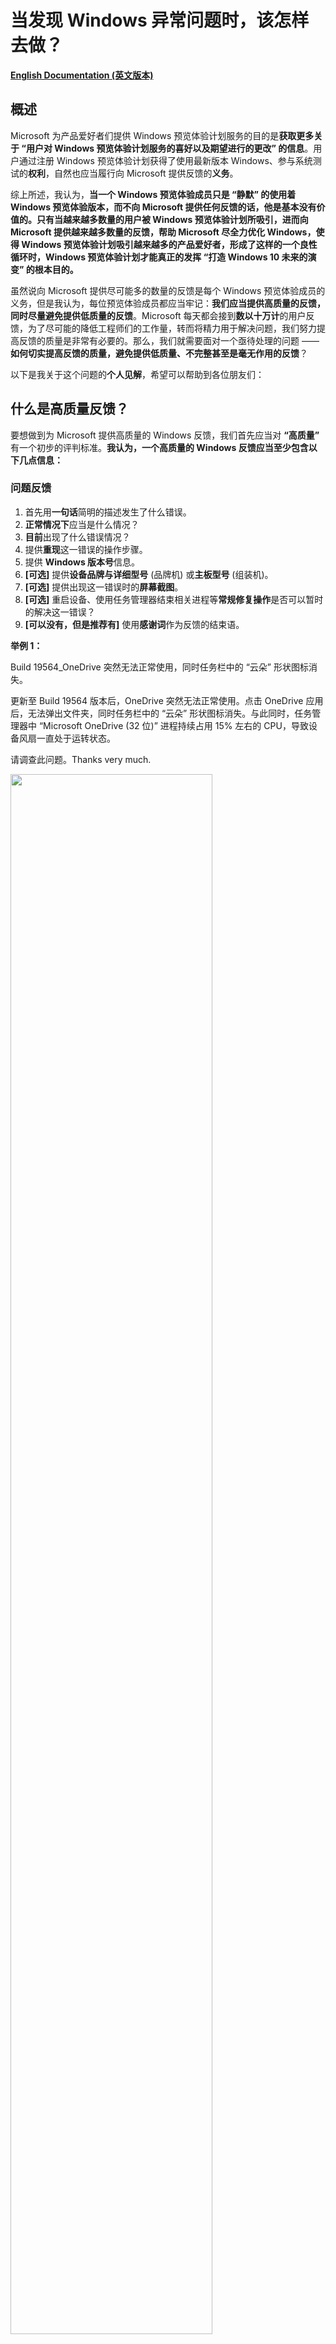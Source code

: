 # 当发现 Windows 异常问题时，该怎样去做？

[**English Documentation (英文版本)**](https://github.com/Lingggao/Microsoft-Insider-Program/tree/master/Microsoft%20Windows%20Insider%20Program/What%20should%20we%20do%20when%20find%20a%20Windows%20issue)

## 概述

Microsoft 为产品爱好者们提供 Windows 预览体验计划服务的目的是**获取更多关于 “用户对 Windows 预览体验计划服务的喜好以及期望进行的更改” 的信息**。用户通过注册 Windows 预览体验计划获得了使用最新版本 Windows、参与系统测试的**权利**，自然也应当履行向 Microsoft 提供反馈的**义务**。

综上所述，我认为，**当一个 Windows 预览体验成员只是 “静默” 的使用着 Windows 预览体验版本，而不向 Microsoft 提供任何反馈的话，他是基本没有价值的。只有当越来越多数量的用户被 Windows 预览体验计划所吸引，进而向 Microsoft 提供越来越多数量的反馈，帮助 Microsoft 尽全力优化 Windows，使得 Windows 预览体验计划吸引越来越多的产品爱好者，形成了这样的一个良性循环时，Windows 预览体验计划才能真正的发挥 “打造 Windows 10 未来的演变” 的根本目的。**

虽然说向 Microsoft 提供尽可能多的数量的反馈是每个 Windows 预览体验成员的义务，但是我认为，每位预览体验成员都应当牢记：**我们应当提供高质量的反馈，同时尽量避免提供低质量的反馈**。Microsoft 每天都会接到**数以十万计**的用户反馈，为了尽可能的降低工程师们的工作量，转而将精力用于解决问题，我们努力提高反馈的质量是非常有必要的。那么，我们就需要面对一个亟待处理的问题 —— **如何切实提高反馈的质量，避免提供低质量、不完整甚至是毫无作用的反馈**？

以下是我关于这个问题的**个人见解**，希望可以帮助到各位朋友们：

## 什么是高质量反馈？

要想做到为 Microsoft 提供高质量的 Windows 反馈，我们首先应当对 **“高质量”** 有一个初步的评判标准。**我认为，一个高质量的 Windows 反馈应当至少包含以下几点信息：**

### 问题反馈
1. 首先用**一句话**简明的描述发生了什么错误。
2. **正常情况下**应当是什么情况？
3. **目前**出现了什么错误情况？
4. 提供**重现**这一错误的操作步骤。
5. 提供 **Windows 版本号**信息。
6. **[可选]** 提供**设备品牌与详细型号** (品牌机) 或**主板型号** (组装机)。
7. **[可选]** 提供出现这一错误时的**屏幕截图**。
8. **[可选]** 重启设备、使用任务管理器结束相关进程等**常规修复操作**是否可以暂时的解决这一错误？
9. **[可以没有，但是推荐有]** 使用**感谢词**作为反馈的结束语。

**举例 1：**  

Build 19564_OneDrive 突然无法正常使用，同时任务栏中的 “云朵” 形状图标消失。

更新至 Build 19564 版本后，OneDrive 突然无法正常使用。点击 OneDrive 应用后，无法弹出文件夹，同时任务栏中的 “云朵” 形状图标消失。与此同时，任务管理器中 “Microsoft OneDrive (32 位)” 进程持续占用 15% 左右的 CPU，导致设备风扇一直处于运转状态。

请调查此问题。Thanks very much.

<img src="https://github.com/Lingggao/Microsoft-Insider-Program/blob/master/Microsoft%20Windows%20Insider%20Program/What%20should%20we%20do%20when%20find%20a%20Windows%20issue/Feedback.png?raw=true" width = "80%" />

> 这个例子选自于我个人提交的 Windows 反馈。

**举例 2：**

Build 19559_按 “Windows 徽标键+V” 快捷键启动 “剪贴板历史记录” 并将其关闭后，无法继续输入文字。

在 Build 19559 版本中，按下 “Windows 徽标键+V” 快捷键启动 “剪贴板历史记录” 后，如果不粘贴任何内容并直接将其关闭，将无法继续使用键盘输入文字。重启设备可以暂时解决这一问题。

请调查此问题。Thanks very much.

<img src="https://github.com/Lingggao/Microsoft-Insider-Program/blob/master/Microsoft%20Windows%20Insider%20Program/What%20should%20we%20do%20when%20find%20a%20Windows%20issue/Feedback_2.png?raw=true" width = "80%" />

> 这个例子同样选自于我个人提交的 Windows 反馈。

### 建议反馈
1. 首先用**一句话**简明的描述需要提交的建议。
2. **目前**是什么情况？(对什么现象不满意？)
3. 您**希望发生**什么情况？(希望 Microsoft 作出哪些改进？)
4. 提供针对此建议似乎可行的**解决方案**，以供 Microsoft 在处理时进行参考。
5. [**可选**] 提供有关此建议的**屏幕截图**。
6. **[可以没有，但是推荐有]** 使用**感谢词**作为反馈的结束语。

**举例 1：**

希望反馈中心添加 “重新选择反馈类别” 的功能。

在目前，如果用户在反馈中心中添加反馈时选择了错误的类别，在提交完毕后是没有办法修改的。希望反馈中心添加 “重新选择反馈类别” 的功能，如果用户选择了错误的类别，可以重新进行修改，以免负责此类别的 Microsoft 工程师无法接收到用户提交的反馈。

希望 Microsoft 考虑此建议。Thanks very much.

<img src="https://github.com/Lingggao/Microsoft-Insider-Program/blob/master/Microsoft%20Windows%20Insider%20Program/What%20should%20we%20do%20when%20find%20a%20Windows%20issue/Feedback_3.png?raw=true" width = "80%" />

> 这个例子选自于我个人提交的 Windows 反馈。

## 如何决定是否应当提交反馈？

在上面的文章中，我们提到 Microsoft 每天都会接到数以十万计的用户反馈。为了尽可能的降低工程师们的工作量，同时更进一步的提高我们编写反馈的质量，我认为，**我们不应当在发现一个问题 (想出一个建议) 时立即提交反馈，也不应当每发现一个问题 (想出一个建议) 就提交一次反馈，而是要进行进一步的调查与分析，仔细研究 “是否应当提交反馈” 以及 “如何提交更加详细的反馈” 这两个问题**。

那么，我们首先研究第一个问题 —— **如何决定是否应当提交反馈？**

既然有这个问题，可以说明**一定有某些 Windows 问题或建议是不应当向 Microsoft 提交反馈的**。我们只要确定了哪些反馈是不应当提交的，那么剩下的反馈就全部都是需要尽快提交的了。什么是 **“不应当提交反馈”** 的问题？我认为，**有关以下两种 Windows 问题，是不应当向 Microsoft 提交反馈的**：

### 1. 不要提交 “已经有 Windows 预览体验成员提交过” 的问题或建议。

Windows 预览体验计划荟聚世界各地的数百万人，共同打造 Windows 10 未来的演变。我认为，**每位预览体验成员所发现的问题与想出的建议，有很大概率也会被其他的成员所发现与想出。因此，每位预览体验成员都不应当简单的认定自己是某个反馈的 “第一作者”**。根据 Microsoft 官方文档所述，Windows 预览体验计划团队不鼓励成员提交 “过去已经有用户提交过的反馈”。因此，**我们在发现问题或想出建议时，应当首先通过反馈中心进行搜索，确认一下是否已有相似反馈。如果已有相似反馈的话，我们应当放弃提交此反馈，转而选择使用 “投赞成票”、“添加类似反馈”、“撰写评论” 等功能来向 Microsoft 提交个人见解**。

*在记录新反馈之前，请检查其他人是否已请求或报告了相似的反馈。如果您发现有类似的问题或建议，请“点赞”并添加评论以使现有信息更清晰，或添加要查看的方案。如果您未在 “反馈中心” 发现与您的反馈类似的问题或建议，请单击 “反馈中心” 搜索栏旁边的 “+ 添加新反馈” 来添加新反馈*。

> 摘自 Windows 预览体验计划官方文档。

### 2. 不要提交 “仅适用于已经停止支持的 Windows 版本” 的问题或建议。

**现代生命周期策略**涵盖连续提供服务和支持的产品和服务。在此策略下，如果满足以下条件，产品或服务将持续获得支持：

1. 客户必须按照对产品或服务发布的服务和系统要求保持最新。
2. 若要使用产品或服务，客户必须获得授权。
3. Microsoft 当前必须为产品或服务提供支持。

Windows 10 系统也受到**现代生命周期策略**的约束。Microsoft 会在每年的 3 月和 9 月各发布一次 Windows 10 功能更新，**对于家庭版与专业版系统用户，支持周期截止至功能更新发布日期起 18 个月**。如果用户未在此日期内将系统版本更新至下一次功能更新的话，则 Windows 就会处于 **“已经停止支持”** 的状态。

例如：Windows 10 1809 版本于 **2018 年 11 月 13 日**发布，将会于 18 个月后的 **2020 年 5 月 12 日**停止支持。如果用户未能在 **2020 年 5 月 12 日**前将 Windows 更新至较新的 **1903** 或 **1909** 版本的话，则此时系统即处于 **“已经停止支持”** 的状态。

某个 Windows 版本在停止支持之后，Microsoft 不会再继续为此版本系统提供后续的产品或服务。也就是说，**即使已停止支持的 Windows 系统版本中仍然存在着问题，或者用户希望提出针对此版本 Windows 的功能建议，Microsoft 也大概率不会针对这些反馈进行任何的改进或修复**。因此，提交 “仅适用于已经停止支持的 Windows 版本” 的问题或建议是基本没有价值的。

综上所述，我认为，**每名 Windows 预览体验成员都应当做到每周检查一次 Windows 更新，并在检查到新版本系统后尽快执行下载与安装操作。如果确实无法做到每周检查一次更新的话，也应当至少每个月检查一次**。坚决不应当出现数月乃至一年以上未检查过一次 Windows 更新，最后导致系统直接进入停止支持状态的情况。

<img src="https://github.com/Lingggao/Microsoft-Insider-Program/blob/master/Microsoft%20Windows%20Insider%20Program/What%20should%20we%20do%20when%20find%20a%20Windows%20issue/Windows%20lifecycle.png?raw=true" width = "80%" />

### 3. 如果确实无法确认是否应当提交反馈的话，则一律提交。

## 如何获得有关 Windows 问题更详细的信息？

如果您一路看到了这里，还依旧没有关闭这个文档的话，说明您似乎可以忍受我惨不忍睹的写作风格，我由衷的向您表示感谢与敬佩。在本文档的上一部分，我们讨论了有关 **“如何决定是否应当提交反馈”** 的问题，那么接下来，我们要解决第二个问题 —— **如何提交更加详细的 Windows 问题反馈？**

各位 Windows 预览体验成员朋友们一定非常清楚，**我们在向 Microsoft 提交的反馈中添加了越多的详细信息，对问题的调查与处理工作就越有帮助**，这是理所应当的。既然我们已经决定向 Microsoft 提交反馈，不如就在这一基础之上对问题进行更加细致的研究，争取让这个反馈对工程师解决问题起到最大化的帮助。

下方是我个人总结的 **“发现 Windows 问题时的通用调查研究流程”**，经过了长时间的研究与测试，确认此流程确实可以有效的帮助用户**获得有关 Windows 问题更详细的信息**。在此分享给各位预览体验成员们，希望可以帮助到大家。

## 发现 Windows 问题时的通用调查研究流程

<img src="https://github.com/Lingggao/Microsoft-Insider-Program/blob/master/Microsoft%20Windows%20Insider%20Program/What%20should%20we%20do%20when%20find%20a%20Windows%20issue/General%20Investigation%20and%20Research%20Process.png?raw=true" width = "80%" />

> 点击 [此处](https://www.processon.com/view/link/5e6089cae4b03ecc75214492) 前往 ProcessOn 查看完整流程图。  
> 注：此流程图是我在前一段时间绘制的，内容比下方的文字流程要少，请以下方的文字说明为准。  

### 1. 发现问题

如果我们想要提交一个 Windows 问题反馈，首先要做的自然是发现一个 Windows 问题。我认为，**我们作为 Windows 预览体验成员，不仅要在自己使用 Windows 10 设备的过程中发现问题，还要在日常生活中主动的在社交媒体中 (例如知乎、微博、贴吧等) 探寻其他的 Windows 用户所发现并提供的问题。即使用户们使用的是充满了垃圾词汇的语言，我们也要理解并重视用户提供的任何线索**。

### 2. 记录至 Microsoft To Do 应用中

一旦我们发现 (或在社交媒体中探寻到) 了任何的 Windows 问题，我们首先要做的应当就是**记录**。根据我的个人经验，当我们 **“突然”** 发现某个问题时，如果不尽快将其加以记录，有较大的概率会在很短的时间内将其忘记。我认为，**将突然出现的灵感或发现记录至待办清单中可以有效的避免遗忘，同时可以在一定程度上避免 “拖延症” 的出现**。

> 推荐使用 “Microsoft To Do” 作为首选的待办清单应用，To Do，让你从工作到娱乐都保持专注。  
> 点击 [此处](https://todo.microsoft.com/tasks/) 以了解有关 Microsoft To Do 应用的详细信息。

**如果是在社交媒体中探寻到的 Windows 问题线索，则应当依次执行下方的 “第 1 次测试” 与 “第 2 次测试”。而如果是在自行使用 Windows 10 设备时发现了问题的话，则仅需要执行 “第 2 次测试” 即可。**

### 3. 第 1 次测试

// To Do  
// To Do

### 4. 第 2 次测试

// To Do  
// To Do

---
[**回到顶部**](https://github.com/Lingggao/Microsoft-Insider-Program/blob/master/Microsoft%20Windows%20Insider%20Program/What%20should%20we%20do%20when%20find%20a%20Windows%20issue/README_cn.md#%E5%BD%93%E5%8F%91%E7%8E%B0-windows-%E5%BC%82%E5%B8%B8%E9%97%AE%E9%A2%98%E6%97%B6%E8%AF%A5%E6%80%8E%E6%A0%B7%E5%8E%BB%E5%81%9A)
